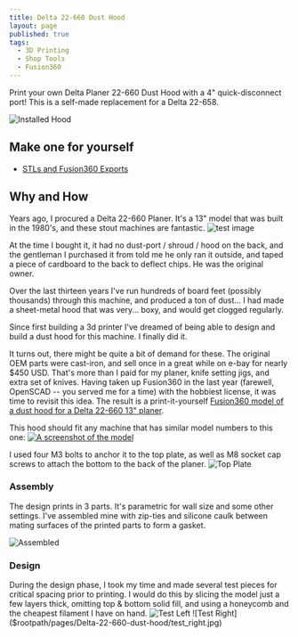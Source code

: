 ```yaml
---
title: Delta 22-660 Dust Hood
layout: page
published: true
tags:
  - 3D Printing
  - Shop Tools
  - Fusion360
---
```

Print your own Delta Planer 22-660 Dust Hood with a 4" quick-disconnect port!
This is a self-made replacement for a Delta 22-658.

![Installed Hood]($rootpath/pages/Delta-22-660-dust-hood/installed.jpg)

## Make one for yourself
* [STLs and Fusion360 Exports](https://github.com/bvarner/bricabrac/tree/master/tools/PlanerDustShroud)

## Why and How
Years ago, I procured a Delta 22-660 Planer. It's a 13" model that was built in the 1980's, and these stout machines are fantastic.
![test image]($rootpath/pages/Delta-22-660-dust-hood/nameplate.jpg)

At the time I bought it, it had no dust-port / shroud / hood on the back, and the gentleman I purchased it from told me he only ran it outside, and taped a piece of cardboard to the back to deflect chips. He was the original owner.

Over the last thirteen years I've run hundreds of board feet (possibly thousands) through this machine, and produced a ton of dust... I had made a sheet-metal hood that was very... boxy, and would get clogged regularly.

Since first building a 3d printer I've dreamed of being able to design and build a dust hood for this machine. I finally did it.

It turns out, there might be quite a bit of demand for these. The original OEM parts were cast-iron, and sell once in a great while on e-bay for nearly $450 USD. That's more than I paid for my planer, knife setting jigs, and extra set of knives.
Having taken up Fusion360 in the last year (farewell, OpenSCAD -- you served me for a time) with the hobbiest license, it was time to revisit this idea.
The result is a print-it-yourself [Fusion360 model of a dust hood for a Delta 22-660 13" planer](https://a360.co/3xQ8jW9).

This hood should fit any machine that has similar model numbers to this one:
[![A screenshot of the model]($rootpath/pages/Delta-22-660-dust-hood/Model.jpg)](https://a360.co/3xQ8jW9)

I used four M3 bolts to anchor it to the top plate, as well as M8 socket cap screws to attach the bottom to the back of the planer.
![Top Plate]($rootpath/pages/Delta-22-660-dust-hood/hood_connection.jpg)


### Assembly
The design prints in 3 parts. It's parametric for wall size and some other settings. I've assembled mine with zip-ties
and silicone caulk between mating surfaces of the printed parts to form a gasket.

![Assembled]($rootpath/pages/Delta-22-660-dust-hood/assembled.jpg)

### Design
During the design phase, I took my time and made several test pieces for critical spacing prior to printing.
I would do this by slicing the model just a few layers thick, omitting top & bottom solid fill, and using a honeycomb
and the cheapest filament I have on hand.
![Test Left]($rootpath/pages/Delta-22-660-dust-hood/test_left.jpg)
![Test Right]($rootpath/pages/Delta-22-660-dust-hood/test_right.jpg)
